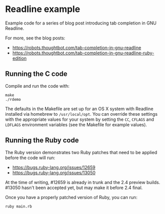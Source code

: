 # Readline example

Example code for a series of blog post introducing tab completion in GNU
Readline.

For more, see the blog posts:

* <https://robots.thoughtbot.com/tab-completion-in-gnu-readline>
* <https://robots.thoughtbot.com/tab-completion-in-gnu-readline-ruby-edition>

## Running the C code

Compile and run the code with:

    make
    ./rdemo

The defaults in the Makefile are set up for an OS X system
with Readline installed via homebrew to `/usr/local/opt`.
You can override these settings with the appropriate values for your system
by setting the `CC`, `CFLAGS` and `LDFLAGS` environment variables
(see the Makefile for example values).

## Running the Ruby code

The Ruby version demonstrates two Ruby patches that need to be applied before
the code will run:

* <https://bugs.ruby-lang.org/issues/12659>
* <https://bugs.ruby-lang.org/issues/13050>

At the time of writing, #12659 is already in trunk and the 2.4 preview builds.
 #13050 hasn't been accepted yet, but may make it before 2.4 final.

Once you have a properly patched version of Ruby, you can run:

    ruby main.rb
